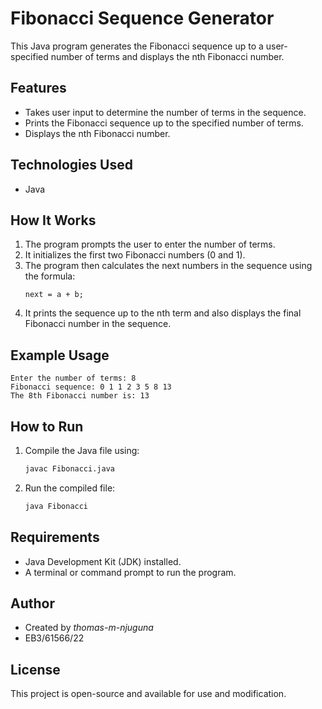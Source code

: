 # Fibonacci Sequence Generator

This Java program generates the Fibonacci sequence up to a user-specified number of terms and displays the nth Fibonacci number.

## Features
- Takes user input to determine the number of terms in the sequence.
- Prints the Fibonacci sequence up to the specified number of terms.
- Displays the nth Fibonacci number.

## Technologies Used
- Java

## How It Works
1. The program prompts the user to enter the number of terms.
2. It initializes the first two Fibonacci numbers (0 and 1).
3. The program then calculates the next numbers in the sequence using the formula:
   ```
   next = a + b;
   ```
4. It prints the sequence up to the nth term and also displays the final Fibonacci number in the sequence.

## Example Usage
```
Enter the number of terms: 8
Fibonacci sequence: 0 1 1 2 3 5 8 13
The 8th Fibonacci number is: 13
```

## How to Run
1. Compile the Java file using:
   ```sh
   javac Fibonacci.java
   ```
2. Run the compiled file:
   ```sh
   java Fibonacci
   ```

## Requirements
- Java Development Kit (JDK) installed.
- A terminal or command prompt to run the program.

## Author
- Created by *thomas-m-njuguna*
- EB3/61566/22

## License
This project is open-source and available for use and modification.

